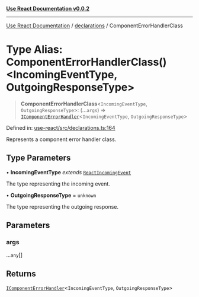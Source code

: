 [**Use React Documentation v0.0.2**](../../README.md)

***

[Use React Documentation](../../modules.md) / [declarations](../README.md) / ComponentErrorHandlerClass

# Type Alias: ComponentErrorHandlerClass()\<IncomingEventType, OutgoingResponseType\>

> **ComponentErrorHandlerClass**\<`IncomingEventType`, `OutgoingResponseType`\>: (...`args`) => [`IComponentErrorHandler`](../interfaces/IComponentErrorHandler.md)\<`IncomingEventType`, `OutgoingResponseType`\>

Defined in: [use-react/src/declarations.ts:164](https://github.com/stonemjs/use-react/blob/d8ec502192c16b8752fc9e1bf85bd5600bcf9813/src/declarations.ts#L164)

Represents a component error handler class.

## Type Parameters

• **IncomingEventType** *extends* [`ReactIncomingEvent`](ReactIncomingEvent.md)

The type representing the incoming event.

• **OutgoingResponseType** = `unknown`

The type representing the outgoing response.

## Parameters

### args

...`any`[]

## Returns

[`IComponentErrorHandler`](../interfaces/IComponentErrorHandler.md)\<`IncomingEventType`, `OutgoingResponseType`\>
